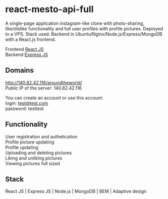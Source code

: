 # react-mesto-api-full
A single-page application instagram-like clone with photo-sharing, like/dislike functionality and full user profiles with profile pictures. Deployed to a VPS. Stack used: Backend in Ubuntu/Nginx/Node.js/Express/MongoDB with a React.js frontend.  

Frontend [React JS](https://github.com/vshulya/react-mesto-api-full/tree/main/frontend) \
Backend [Express JS](https://github.com/vshulya/react-mesto-api-full/tree/main/backend)

## Domains
http://140.82.42.116/aroundtheworld/ \
Public IP of the server: 140.82.42.116

You can create an account or use this account: \
login: test@test.com\
password: testtest

## Functionality
User registration and authetication \
Profile picture updating \
Profile updating \
Uploading and deleting pictures \
Liking and unliking pictures \
Viewing pictures full sized

## Stack
React JS | Express JS | Node.js | MongoDB | BEM | Adaptive design
